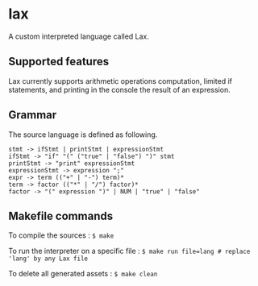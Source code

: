 # lax
A custom interpreted language called Lax.

## Supported features
Lax currently supports arithmetic operations computation, limited if statements, and printing in the console the result of an expression.

## Grammar
The source language is defined as following.
```
stmt -> ifStmt | printStmt | expressionStmt
ifStmt -> "if" "(" ("true" | "false") ")" stmt
printStmt -> "print" expressionStmt
expressionStmt -> expression ";"
expr -> term (("+" | "-") term)*
term -> factor (("*" | "/") factor)*
factor -> "(" expression ")" | NUM | "true" | "false"
```
## Makefile commands
To compile the sources :
`$ make`

To run the interpreter on a specific file :
`$ make run file=lang # replace 'lang' by any Lax file`

To delete all generated assets :
`$ make clean`
